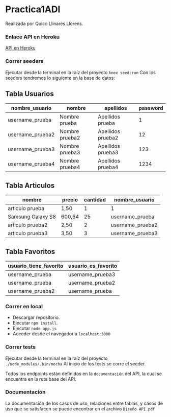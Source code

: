# Practica1ADI

Realizada por Quico Llinares Llorens.

### Enlace API en Heroku

[API en Heroku](https://blooming-tundra-62951.herokuapp.com/)

### Correr seeders
Ejecutar desde la terminal en la raíz del proyecto `knex seed:run`
Con los seeders tendremos lo siguiente en la base de datos:
## Tabla Usuarios
|nombre_usuario|nombre|apellidos|password|
|--|--|--|--|
|username_prueba| Nombre prueba | Apellidos prueba | 1 |
|username_prueba2| Nombre prueba2 | Apellidos prueba2 | 12 |
|username_prueba3| Nombre prueba3 | Apellidos prueba3 | 123 |
|username_prueba4| Nombre prueba4 | Apellidos prueba4 | 1234 |

## Tabla Articulos
|nombre|precio|cantidad|nombre_usuario|
|--|--|--|--|
|articulo prueba| 1,50 | 1 | 1 |
|Samsung Galaxy S8| 600,64 | 25 | username_prueba |
|articulo prueba2| 2,50 | 2 | username_prueba2 |
|articulo prueba3| 3,50 | 3 | username_prueba3 |

## Tabla Favoritos
|usuario_tiene_favorito|usuario_es_favorito|
|--|--|
|username_prueba| username_prueba3 |
|username_prueba| username_prueba2 |
|username_prueba2| username_prueba |


### Correr en local
- Descargar repositorio.
- Ejecutar `npm install`.
- Ejecutar `node app.js`
- Acceder desde el navegador a `localhost:3000`

### Correr tests
Ejecutar desde la terminal en la raíz del proyecto `./node_modules/.bin/mocha`
Al inicio de los tests se corre el seeder.

Todos los endpoints están definidos en la `documentación` del API, la cual se encuentra en la ruta base del API.

### Documentación
La documentación de los casos de uso, relaciones entre tablas, y casos de uso que se satisfacen se puede encontrar en el archivo `Diseño API.pdf`

